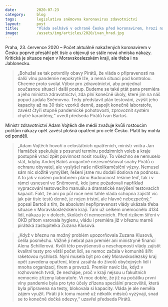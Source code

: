 ```yaml
---
date:         2020-07-23
category:     blog
tags:         legislativa sněmovna koronavirus zdavotnictví
layout:       post
title:        "Vláda selhává v ochraně Česka před koronavirem, hrozí návrat plošných opatření. Piráti svolají Výbor pro zdravotnictví, žádají zvýšení kapacit testování i funkční chytrou karanténu"
image:        /assets/img/articles/2020/ivan_hrad.jpg
---  
```



Praha, 23. července 2020 –  Počet aktuálně nakažených koronavirem v Česku poprvé přesáhl pět tisíc a objevují se stále nová ohniska nákazy. Kritická je situace nejen v Moravskoslezském kraji, ale třeba i na Jablonecku. 
> „Bohužel se tak potvrdily obavy Pirátů, že vláda o připravenosti na další vlnu pandemie nepokrytě lže, a nemá situaci pod kontrolou. Chceme proto svolat Výbor pro zdravotnictví, aby projednal současnou situaci i další postup. Budeme se také ptát pana premiéra a jeho ministra zdravotnictví, zda plní konečně úkoly, které jim na náš popud zadala Sněmovna. Tedy představit plán testování, zvýšit jeho kapacity až na 30 tisíc vzorků denně, zapojit konečně laboratoře, zavést čtyři stupně pandemické pohotovosti, zprovoznit systém chytré karantény,“ uvedl předseda Pirátů Ivan Bartoš. 

Ministr zdravotnictví Adam Vojtěch dle médií zvažuje kvůli rostoucím počtům nákazy opět zavést plošná opatření pro celé Česko. Platit by mohla od pondělí. 
> „Adam Vojtěch hovoří o celostátních opatřeních, ministr vnitra Jan Hamáček spekuluje s posunutí termínu podzimních voleb a kraje postupně vrací zpět povinnost nosit roušky. To všechno se nemuselo stát, kdyby Andrej Babiš arogantně nezesměšňoval snahy Pirátů o ochranu obyvatel, ale vyslyšel naše několikaměsíční výzvy. Nemusel sám nic složitě vymýšlet, řešení jsme mu dodali doslova na podnosu. A to jak v našem podrobném plánu Budoucnost řešíme teď, tak i v rámci usnesení ve Sněmovně, kde jsme požadovali  například vypracování testovacího manuálu a dramatické navýšení testovacích kapacit. Fakt, že ani po půl roce není tahle vláda schopna zajistit víc jak pár tisíc testů denně, je nejen tristní, ale hlavně nebezpečný,“ popsal Bartoš s tím, že absolutní nepřipravenost vlády ukázala třeba situace v Moravskoslezském kraji. Tam už celkem onemocnělo 4134 lidí, nákaza je v dolech, školách či nemocnicích. Před rizikem šíření v OKD přitom varovala hygienu, vládu i premiéra již v březnu marně pirátská zastupitelka Zuzana Klusová.

> „Když v březnu na možný problém upozorňovala Zuzana Klusová, čelila posměchu. Vážně ji nebral pan premiér ani ministryně financí Alena Schillerová. Kvůli této povýšenosti a neschopnosti vlády zajistit kvalitní testy pro větší počet lidí, se nemoc začala v komunitě šířit raketovou rychlostí. Nyní musela být pro celý Moravskoslezský kraj opět zavedena opatření, která zasáhla do životů obyčejných lidí i mnoha organizací, firem a provozů. Premiér navíc lže, když v rozhovorech tvrdí, že nechápe, proč v kraji nejsou u fakultních nemocnic zřízeny laboratoře. Ví moc dobře, že již na počátku první vlny pandemie byla pro tyto účely zřízena speciální pracoviště, která byla připravena na testy, blokovala si kapacity. Vláda je ale neměla zájem využít. Piráti ji k tomu marně už několik měsíců vyzývají, snad se to konečně dočká odezvy,“ uzavřel předseda Pirátů.
